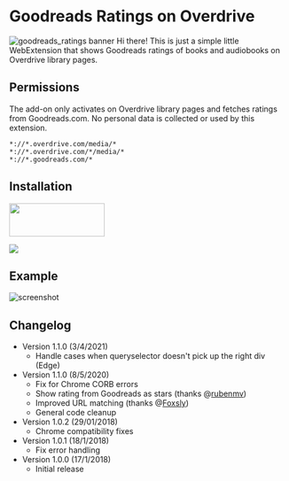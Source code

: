 # Goodreads Ratings on Overdrive 
![goodreads_ratings banner](https://i2.wp.com/waleedzuberi.com/wp-content/uploads/2018/01/banner_1400-560.png)
Hi there! This is just a simple little WebExtension that shows Goodreads ratings of books and audiobooks on Overdrive library pages.
## Permissions
The add-on only activates on Overdrive library pages and fetches ratings from Goodreads.com. No personal data is collected or used by this extension.
```
*://*.overdrive.com/media/*
*://*.overdrive.com/*/media/*
*://*.goodreads.com/*
```
## Installation
<a href="https://addons.mozilla.org/en-US/firefox/addon/goodreads-ratings-on-overdrive/" target="_blank" rel="noopener"><img src="https://i2.wp.com/waleedzuberi.com/wp-content/uploads/2020/05/firefox-get-the-addon.png?w=580&ssl=1" width="172" border="0" height="60"></a>

<a href="https://chrome.google.com/webstore/detail/goodreads-ratings-on-over/ooefaoacdclhcccchjnapjlclpkeblje" target="_blank" rel="noopener"><img src="https://i2.wp.com/waleedzuberi.com/wp-content/uploads/2018/01/ChromeWebStore_Badge_v2_206x58.png"></a>

## Example
![screenshot](https://i1.wp.com/waleedzuberi.com/wp-content/uploads/2020/05/goodreads-overdrive-sample-stars.jpg)

## Changelog
* Version 1.1.0 (3/4/2021)
	* Handle cases when queryselector doesn't pick up the right div (Edge)
* Version 1.1.0 (8/5/2020)
	* Fix for Chrome CORB errors
	* Show rating from Goodreads as stars (thanks @[rubenmv](https://github.com/rubenmv/extension-goodreads-ratings-for-amazon/))
	* Improved URL matching (thanks @[Foxsly](https://github.com/Foxsly))
	* General code cleanup
* Version 1.0.2 (29/01/2018)
	* Chrome compatibility fixes
* Version 1.0.1 (18/1/2018)
	* Fix error handling
* Version 1.0.0 (17/1/2018)
	* Initial release